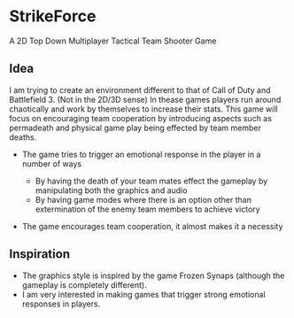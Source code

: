StrikeForce
===========

A 2D Top Down Multiplayer Tactical Team Shooter Game

Idea
----

I am trying to create an environment different to that of Call of Duty and Battlefield 3. (Not in the 2D/3D sense)
In thease games players run around chaotically and work by themselves to increase their stats. This game
will focus on encouraging team cooperation by introducing aspects such as permadeath and physical game play
being effected by team member deaths.

* The game tries to trigger an emotional response in the player in a number of ways
  * By having the death of your team mates effect the gameplay by manipulating both the graphics and audio
  * By having game modes where there is an option other than extermination of the enemy team members to achieve victory

* The game encourages team cooperation, it almost makes it a necessity  

Inspiration
-----------

* The graphics style is inspired by the game Frozen Synaps (although the gameplay is completely different).
* I am very interested in making games that trigger strong emotional responses in players.
